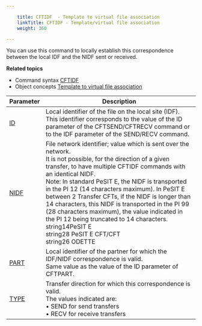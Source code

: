```yaml
---

    title: CFTIDF  - Template to virtual file association
    linkTitle: CFTIDF - Template/virtual file association
    weight: 360

---
```

<span id="About_the_CFTIDF_Command"></span>You can use this command to locally establish this correspondence
between the local IDF and the NIDF sent or received.

****Related
topics****

- Command syntax
    [CFTIDF](../../../command_summary#CFTIDF)
- Object concepts
    [Template
    to virtual file association](../../../../concepts/cft_configuration_concepts_start_here/network_file_identifier_concepts)


| Parameter  | Description  |
| --- | --- |
| <a href="../../../command_summary/parameter_intro/id">ID</a> | Local identifier of the file on the local site (IDF).<br/> This identifier corresponds to the value of the ID parameter of the CFTSEND/CFTRECV command or to the IDF parameter of the SEND/RECV command. |
| <a href="../../../command_summary/parameter_intro/nidf">NIDF</a> | File network identifier; value which is sent over the network.<br/> It is not possible, for the direction of a given transfer, to have multiple CFTIDF commands with an identical NIDF.<br/> Note: In standard PeSIT E, the NIDF is transported in the PI 12 (14 characters maximum). In PeSIT E between 2 Transfer CFTs, if the NIDF is longer than 14 characters, this NIDF is transported in the PI 99 (28 characters maximum), the value indicated in the PI 12 being truncated to 14 characters.<br/> string14PeSIT E<br/> string28 PeSIT E CFT/CFT<br/> string26 ODETTE |
| <a href="../../../command_summary/parameter_intro/part">PART</a> | Local identifier of the partner for which the IDF/NIDF correspondence is valid.<br/> Same value as the value of the ID parameter of CFTPART. |
| <a href="../../../command_summary/parameter_intro/type">TYPE</a> | Transfer direction for which this correspondence is valid.<br/> The values indicated are:<br/> • SEND for send transfers<br/> • RECV for receive transfers |

